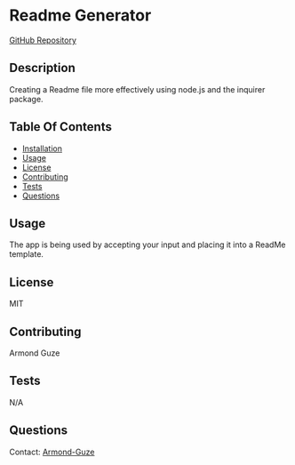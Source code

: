 # Readme Generator

[GitHub Repository](https://github.com/Armond-Guze/)

## Description

Creating a Readme file more effectively using node.js and the inquirer package.

## Table Of Contents

- [Installation](#installation)
- [Usage](#usage)
- [License](#license)
- [Contributing](#contributing)
- [Tests](#tests)
- [Questions](#questions)

## Usage

The app is being used by accepting your input and placing it into a ReadMe template.

## License

MIT

## Contributing

Armond Guze

## Tests

N/A

## Questions

Contact: [Armond-Guze](https://github.com/Armond-Guze)
